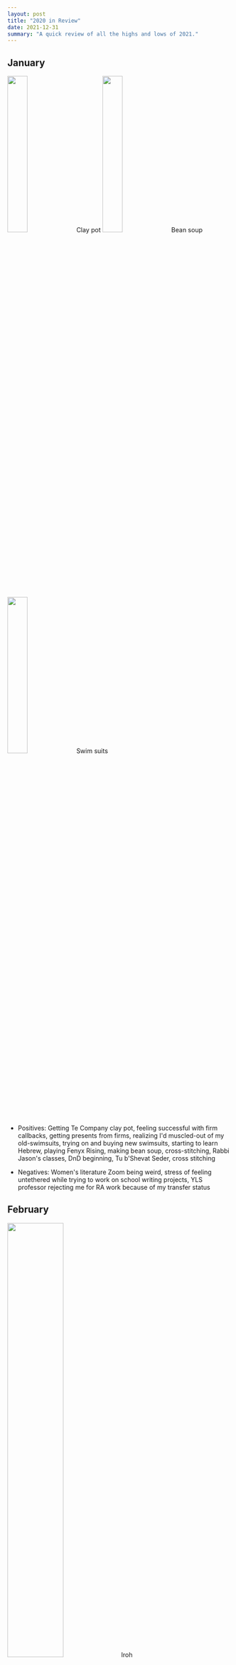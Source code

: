 ```yaml
---
layout: post
title: "2020 in Review"
date: 2021-12-31
summary: "A quick review of all the highs and lows of 2021."
---
```


<h2>January</h2>

<img src="https://i.imgur.com/QEcYrAU.jpg" style="width: 30%" /> Clay pot
<img src="https://i.imgur.com/ruEjjvB.jpg" style="width: 30%" /> Bean soup
<img src="https://i.imgur.com/ApPK3pL.jpg" style="width: 30%" /> Swim suits

- Positives: Getting Te Company clay pot, feeling successful with firm callbacks, getting presents from firms, realizing I'd muscled-out of my old-swimsuits, trying on and buying new swimsuits, starting to learn Hebrew, playing Fenyx Rising, making bean soup, cross-stitching, Rabbi Jason's classes, DnD beginning, Tu b'Shevat Seder, cross stitching

- Negatives: Women's literature Zoom being weird, stress of feeling untethered while trying to work on school writing projects, YLS professor rejecting me for RA work because of my transfer status

<h2>February</h2>

<img src="https://i.imgur.com/al2yri6.jpg" style="width: 50%" /> Iroh
<img src="https://i.imgur.com/2GO3MMU.png?1" style="width: 50%" /> Cross stitching

- Positives: Beautiful snow outside, meeting and hanging out with Iroh, starting to work out, getting to cross stitch through virtual class, DnD, hanging with Eric

- Negatives: Not having warm enough pants to be walking in snow, accidentally stumbling onto bio-mom's tattoo pin-up pics, Xian not wanting to be friends anymore, feeling like I can't get a clerkship, QTS organizing difficulties

<h2>March</h2>

<img src="https://i.imgur.com/Icqfi2l.jpg" style="width: 50%" /> RAMBAM
<img src="https://i.imgur.com/7tXmQOs.jpg" style="width: 50%" /> Dog

- Positives: DnD, time with Peter, great fried clam lunch, getting new plants, cute new dog at house, online Passover dinner, making matzah outside

- Negatives: _Heat going out,_ problems with Lap Lap, _severe allergic reaction to tea mug repair ingredients,_ dog peeing on my stuff

<h2>April</h2>

<img src="https://i.imgur.com/QuczbrF.jpg" style="width: 35%" /> Afikomen hunt
<img src="https://i.imgur.com/ZLtMRQX.jpg" style="width: 30%" /> Vaccination
<img src="https://i.imgur.com/ZLtMRQX.jpg" style="width: 30%" /> pic at Walden pond

- Positives: Afikomen hunt, time with Peter, watching King Kong with dad, getting vaccinated, hiking with Eric, Noel, and Henry, pushing forward sex offender registry project, making hand print for Lori's gift, getting to pet Luna the dog

- Negatives: COVID scare, shoes getting damaged while hiking with Eric, vaccine reaction, big housemate conflict

<h2>May</h2>

<img src="https://i.imgur.com/0NBVIng.jpg" style="width: 35%" /> Harlem
<img src="https://i.imgur.com/DQXWn5d.jpg" style="width: 35%" /> Ren Fest Perm Pic

- Positives: Trail cleanup, watching my plants grow, Texas roadhouse, wrapping Peter's stuff, seeing workout progress, hanging with Eric, second perm sticking, moving to NYC, drinks with Selena, NYC dating, hanging out with Orlando and his friends, Ren fest visit

- Negatives: First perm not sticking, dog-sitting stress, difficulty getting into NYC apartment, not having a great spot to work in NYC, small medical scare

<h2>June</h2>

<img src="https://i.imgur.com/MyPnNcx.jpg" style="width: 35%" /> Yankees game tickets
<img src="https://i.imgur.com/kUzD8uH.jpg" style="width: 35%" /> Mulaney
<img src="https://i.imgur.com/kUzD8uH.jpg" style="width: 35%" /> DC Friends
<img src="https://i.imgur.com/kUzD8uH.jpg" style="width: 35%" /> Mets game

- Positives: NYC dating, Yankees game, John Mulaney show, visiting friends in DC, Mets game, coat fitting, fun at Quinn events

- Negatives: Awkward dinner with visitor to NYC, dating jugging stress, _stress with New Haven friend distance,_ pasta class stress, _finding out all my plants were dead_

<h2>July</h2>

<img src="https://i.imgur.com/o2BRwMe.jpg" style="width: 23%" /> Hydrangeas
<img src="https://i.imgur.com/9jssHnD.jpg" style="width: 23%" /> Birthday picture

- Positives: Yale club fun, seeing my hydrangeas bloom, _mock trial week,_ Lori visit, hanging with Eric, _my birthday festivities,_ fancy steak dinner

- Negatives: Scheduling stress during Lori visit, getting sick from birthday festivities, some birthday day stress, questioning if I'll get a QE offer stress, _moving stress,_ transfer organization going poorly

<h2>August</h2>

<img src="https://i.imgur.com/FhQ8KNp.jpg" style="width: 30%" /> Red Sox
<img src="https://i.imgur.com/tKdb2LU.jpg" style="width: 30%" /> New room
<img src="https://i.imgur.com/k2T207t.jpg?1" style="width: 30%" /> Chicken tacos

- Positives: Getting to decorate my new space, getting new plants and watching them grow, dad visiting, Mets game, Boston visit, great first day of Business Orgs, making chicken tacos, mani-pedis,

- Negatives: Work friend stress, internet install problems, _piercing breaking,_ toenail problems

<h2>September</h2>

<img src="https://i.imgur.com/pi02irQ.jpg" style="width: 35%" /> Nats game
<img src="https://i.imgur.com/AmeeEUm.jpg" style="width: 35%" /> Handsome Dan

- Positives: Getting and delivering QTS plants, Nats game and weekend with friends, tashlich, meeting Handsome Dan, _plant shopping with Amir,_ fasting for Yom Kippur, Yom Kippur break-fast, watching plants grow, seeing progress from workouts, making pears, Sukkot lunch with Max, making golden rice, hanging out with Handsome Dan again, Joshua's birthday celebrations, getting pass along plant

- Negatives: Getting ultrasound, Nationals game scheduling stress, apple picking with transfers being lukewarm, problems with oven, optometrist appointment

<h2>October</h2>

<img src="https://i.imgur.com/CO8JBEn.jpg?1" style="width: 35%" /> Spatchcock chicken
<img src="https://i.imgur.com/js87nYn.jpg" style="width: 35%" /> Pumpkins
<img src="https://i.imgur.com/js87nYn.jpg" style="width: 35%" /> Morticia

- Positives: Zac's Shabbos dinner, making burgers on the porch, lunch with Harris, Red Hook art showing, Mario Party with John and Silvia, grad Shabbat dinner, seeing exercise gains, _pumpkin carving,_ spatchcocking first chicken, planting sweetheart philodendron cuttings, getting my custom pants, walking with Merlin, practicing piano in YLS, getting night-blooming jasmine, picking out ski helmet, giving candy out on Halloween

- Negatives: Breaking my bowl, relationship stress especially around Halloween

<h2>November</h2>

<img src="https://i.imgur.com/nel4FTU.jpg" style="width: 25%" /> Tiny pie
<img src="https://i.imgur.com/B29f0KG.jpg" style="width: 25%" /> Holding Bird
<img src="https://i.imgur.com/B29f0KG.jpg" style="width: 25%" /> Little with cards
<img src="https://i.imgur.com/B29f0KG.jpg" style="width: 25%" /> Menorah

- Positives: Zoom with Professor Balkin and friends, Eric visit, getting to wear custom coat, eating pomegranates, leaf peeping walk, tiny pie from Courtyard, learnign about Israel trip, wine and painting Kehillah event, pets and family and bird time at Lori's, new plants, lighting menorah for Hanukkah

- Negatives: Stress around Eric visit, pilea pot getting moldy, relationship stress, especially injury during Thanksgiving

<h2>December</h2>

<img src="https://i.imgur.com/nKq9ANH.jpg" style="width: 35%" /> Jelly donuts
<img src="https://i.imgur.com/f4QDctu.jpg" style="width: 35%" /> Skiing

- Positives: Hanukkah event, seeing workout gains, Kehillah axe-throwing event, Talia's Shabbos dinner, finding Euro-coin, dog-sitting Poppy, seeing Spiderman movie, seeing dad during Xmas, skiing, Romeo the dog

- Negatives: Hanukkah event delivery problems, exam stress, relationship stressful talks, fellowship applications, weirdness during Xmas visit, car lost and vacation relationship stress

<h2>Take-Aways</h2>

<b>Positives:</b>

- Plants
- Animals
- Time with friends

<b>Negatives:</b>

- Relationship stress
